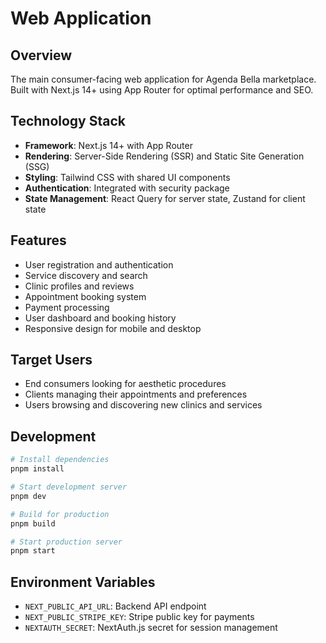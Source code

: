 # Web Application

## Overview
The main consumer-facing web application for Agenda Bella marketplace. Built with Next.js 14+ using App Router for optimal performance and SEO.

## Technology Stack
- **Framework**: Next.js 14+ with App Router
- **Rendering**: Server-Side Rendering (SSR) and Static Site Generation (SSG)
- **Styling**: Tailwind CSS with shared UI components
- **Authentication**: Integrated with security package
- **State Management**: React Query for server state, Zustand for client state

## Features
- User registration and authentication
- Service discovery and search
- Clinic profiles and reviews
- Appointment booking system
- Payment processing
- User dashboard and booking history
- Responsive design for mobile and desktop

## Target Users
- End consumers looking for aesthetic procedures
- Clients managing their appointments and preferences
- Users browsing and discovering new clinics and services

## Development
```bash
# Install dependencies
pnpm install

# Start development server
pnpm dev

# Build for production
pnpm build

# Start production server
pnpm start
```

## Environment Variables
- `NEXT_PUBLIC_API_URL`: Backend API endpoint
- `NEXT_PUBLIC_STRIPE_KEY`: Stripe public key for payments
- `NEXTAUTH_SECRET`: NextAuth.js secret for session management